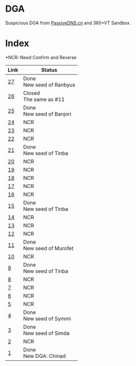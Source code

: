 # DGA
Suspicious DGA from [PassiveDNS.cn](https://passivedns.cn/) and 360+VT Sandbox.
# Index
*NCR: Need Confirm and Reverse 

Link | Status
---|---
[27](https://github.com/360netlab/DGA/issues/27) | Done<br>New seed of Ranbyus
[26](https://github.com/360netlab/DGA/issues/26) | Closed<br>The same as #11
[25](https://github.com/360netlab/DGA/issues/25) | Done<br>New seed of Banjori
[24](https://github.com/360netlab/DGA/issues/24) | NCR
[23](https://github.com/360netlab/DGA/issues/23) | NCR
[22](https://github.com/360netlab/DGA/issues/22) | NCR
[21](https://github.com/360netlab/DGA/issues/21) | Done<br>New seed of Tinba
[20](https://github.com/360netlab/DGA/issues/20) | NCR
[19](https://github.com/360netlab/DGA/issues/19) | NCR
[18](https://github.com/360netlab/DGA/issues/18) | NCR
[17](https://github.com/360netlab/DGA/issues/17) | NCR
[16](https://github.com/360netlab/DGA/issues/16) | NCR
[15](https://github.com/360netlab/DGA/issues/15) | Done<br>New seed of Tinba
[14](https://github.com/360netlab/DGA/issues/14) | NCR
[13](https://github.com/360netlab/DGA/issues/13) | NCR
[12](https://github.com/360netlab/DGA/issues/12) | NCR
[11](https://github.com/360netlab/DGA/issues/11) | Done<br>New seed of Murofet
[10](https://github.com/360netlab/DGA/issues/10) | NCR
[9](https://github.com/360netlab/DGA/issues/9) | Done<br>New seed of Tinba
[8](https://github.com/360netlab/DGA/issues/8) | NCR
[7](https://github.com/360netlab/DGA/issues/7) | NCR
[6](https://github.com/360netlab/DGA/issues/6) | NCR
[5](https://github.com/360netlab/DGA/issues/5) | NCR
[4](https://github.com/360netlab/DGA/issues/4) | Done<br>New seed of Symmi
[3](https://github.com/360netlab/DGA/issues/3) | Done<br>New seed of Simda
[2](https://github.com/360netlab/DGA/issues/2) | NCR
[1](https://github.com/360netlab/DGA/issues/1) | Done<br>New DGA: Chinad
